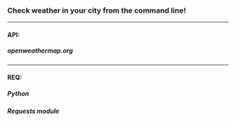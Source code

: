 ### Check weather in your city from the command line!

---

#### API:
##### openweathermap.org

---

#### REQ:
##### Python
##### Requests module

